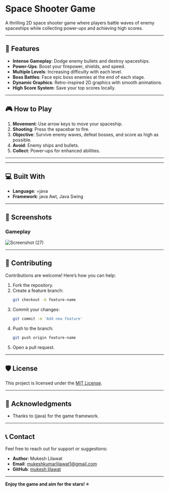 # Space Shooter Game

A thrilling 2D space shooter game where players battle waves of enemy spaceships while collecting power-ups and achieving high scores.

---

## 🚀 Features

- **Intense Gameplay**: Dodge enemy bullets and destroy spaceships.
- **Power-Ups**: Boost your firepower, shields, and speed.
- **Multiple Levels**: Increasing difficulty with each level.
- **Boss Battles**: Face epic boss enemies at the end of each stage.
- **Dynamic Graphics**: Retro-inspired 2D graphics with smooth animations.
- **High Score System**: Save your top scores locally.

---

## 🎮 How to Play

1. **Movement**: Use arrow keys to move your spaceship.
2. **Shooting**: Press the spacebar to fire.
3. **Objective**: Survive enemy waves, defeat bosses, and score as high as possible.
4. **Avoid**: Enemy ships and bullets.
5. **Collect**: Power-ups for enhanced abilities.

---

---

## 💻 Built With

- **Language**: =java
- **Framework**: java Awt, Java Swing

---

## 📸 Screenshots

### Gameplay
![Screenshot (27)](https://github.com/user-attachments/assets/8be62825-58e8-4094-bb97-5533521ce3ad)

---

## 🤝 Contributing

Contributions are welcome! Here’s how you can help:

1. Fork the repository.
2. Create a feature branch:
   ```bash
   git checkout -b feature-name
   ```
3. Commit your changes:
   ```bash
   git commit -m 'Add new feature'
   ```
4. Push to the branch:
   ```bash
   git push origin feature-name
   ```
5. Open a pull request.

---

## 🛡️ License

This project is licensed under the [MIT License](LICENSE).

---

## 🙌 Acknowledgments

- Thanks to (java) for the game framework.

---

## 📞 Contact

Feel free to reach out for support or suggestions:

- **Author**: Mukesh Lilawat
- **Email**: mukeshkumarlilawat1@gmail.com
- **GitHub**: [mukesh lilawat](https://github.com/your-username)

---

**Enjoy the game and aim for the stars! ⭐**

